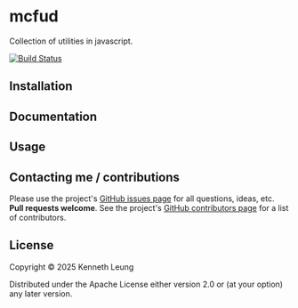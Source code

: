 # mcfud

Collection of utilities in javascript.

[![Build Status](https://travis-ci.org/llnek/mcfud.svg?branch=master)](https://travis-ci.org/llnek/mcfud)


## Installation


## Documentation


## Usage



## Contacting me / contributions

Please use the project's [GitHub issues page] for all questions, ideas, etc. **Pull requests welcome**. See the project's [GitHub contributors page] for a list of contributors.

## License

Copyright © 2025 Kenneth Leung

Distributed under the Apache License either version 2.0 or (at
your option) any later version.

<!--- links (repos) -->
[CHANGELOG]: https://github.com/llnek/mcfud/releases
[GitHub issues page]: https://github.com/llnek/mcfud/issues
[GitHub contributors page]: https://github.com/llnek/mcfud/graphs/contributors



